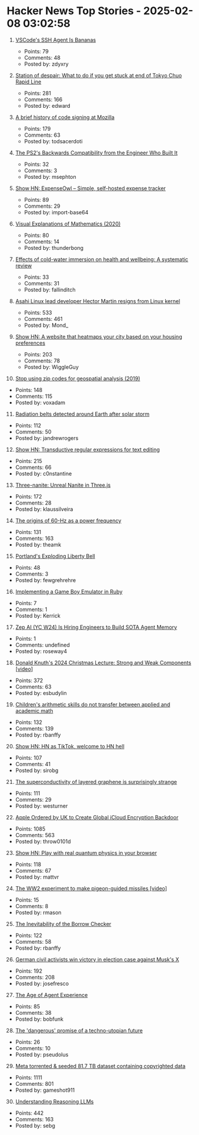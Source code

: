# Hacker News Top Stories - 2025-02-08 03:02:58

1. [VSCode's SSH Agent Is Bananas](https://fly.io/blog/vscode-ssh-wtf/)
   - Points: 79
   - Comments: 48
   - Posted by: zdyxry

2. [Station of despair: What to do if you get stuck at end of Tokyo Chuo Rapid Line](https://soranews24.com/2024/12/21/station-of-despair-what-to-do-if-you-get-stuck-at-the-end-of-tokyos-chuo-rapid-line/)
   - Points: 281
   - Comments: 166
   - Posted by: edward

3. [A brief history of code signing at Mozilla](https://hearsum.ca/posts/history-of-code-signing-at-mozilla/)
   - Points: 179
   - Comments: 63
   - Posted by: todsacerdoti

4. [The PS2's Backwards Compatibility from the Engineer Who Built It](https://freelansations.medium.com/the-story-of-the-ps2s-backwards-compatibility-from-the-engineer-who-built-it-ec39cf5a0353)
   - Points: 32
   - Comments: 3
   - Posted by: msephton

5. [Show HN: ExpenseOwl – Simple, self-hosted expense tracker](https://github.com/Tanq16/ExpenseOwl)
   - Points: 89
   - Comments: 29
   - Posted by: import-base64

6. [Visual Explanations of Mathematics (2020)](https://agilescientific.com/blog/2020/2/25/visual-explanations-of-mathematics)
   - Points: 80
   - Comments: 14
   - Posted by: thunderbong

7. [Effects of cold-water immersion on health and wellbeing: A systematic review](https://journals.plos.org/plosone/article?id=10.1371/journal.pone.0317615)
   - Points: 33
   - Comments: 31
   - Posted by: fallinditch

8. [Asahi Linux lead developer Hector Martin resigns from Linux kernel](https://lkml.org/lkml/2025/2/7/9)
   - Points: 533
   - Comments: 461
   - Posted by: Mond_

9. [Show HN: A website that heatmaps your city based on your housing preferences](https://theretowhere.com/)
   - Points: 203
   - Comments: 78
   - Posted by: WiggleGuy

10. [Stop using zip codes for geospatial analysis (2019)](https://carto.com/blog/zip-codes-spatial-analysis)
   - Points: 148
   - Comments: 115
   - Posted by: voxadam

11. [Radiation belts detected around Earth after solar storm](https://www.sciencealert.com/mysterious-radiation-belts-detected-around-earth-after-epic-solar-storm)
   - Points: 112
   - Comments: 50
   - Posted by: jandrewrogers

12. [Show HN: Transductive regular expressions for text editing](https://github.com/c0stya/trre)
   - Points: 215
   - Comments: 66
   - Posted by: c0nstantine

13. [Three-nanite: Unreal Nanite in Three.js](https://github.com/AIFanatic/three-nanite)
   - Points: 172
   - Comments: 28
   - Posted by: klaussilveira

14. [The origins of 60-Hz as a power frequency](https://ieeexplore.ieee.org/document/628099)
   - Points: 131
   - Comments: 163
   - Posted by: theamk

15. [Portland's Exploding Liberty Bell](https://tomlovesthelibertybell.com/portlands-exploding-liberty-bell/)
   - Points: 48
   - Comments: 3
   - Posted by: fewgrehrehre

16. [Implementing a Game Boy Emulator in Ruby](https://sacckey.dev/posts/implementing-a-game-boy-emulator-in-ruby/)
   - Points: 7
   - Comments: 1
   - Posted by: Kerrick

17. [Zep AI (YC W24) Is Hiring Engineers to Build SOTA Agent Memory](https://www.ycombinator.com/companies/zep-ai/jobs/e2QxKYu-staff-engineer)
   - Points: 1
   - Comments: undefined
   - Posted by: roseway4

18. [Donald Knuth's 2024 Christmas Lecture: Strong and Weak Components [video]](https://www.youtube.com/watch?v=Hi8r_63LGyg)
   - Points: 372
   - Comments: 63
   - Posted by: esbudylin

19. [Children's arithmetic skills do not transfer between applied and academic math](https://www.nature.com/articles/s41586-024-08502-w)
   - Points: 132
   - Comments: 139
   - Posted by: rbanffy

20. [Show HN: HN as TikTok, welcome to HN hell](https://hnhell.com)
   - Points: 107
   - Comments: 41
   - Posted by: sirobg

21. [The superconductivity of layered graphene is surprisingly strange](https://www.newscientist.com/article/2466930-the-superconductivity-of-layered-graphene-is-surprisingly-strange/)
   - Points: 111
   - Comments: 29
   - Posted by: westurner

22. [Apple Ordered by UK to Create Global iCloud Encryption Backdoor](https://www.macrumors.com/2025/02/07/uk-government-orders-access-icloud/)
   - Points: 1085
   - Comments: 563
   - Posted by: throw0101d

23. [Show HN: Play with real quantum physics in your browser](https://quantum.orgsoft.org)
   - Points: 118
   - Comments: 67
   - Posted by: mattvr

24. [The WW2 experiment to make pigeon-guided missiles [video]](https://www.bbc.com/reel/video/p0kl5kcz/the-ww2-experiment-to-make-pigeon-guided-missiles)
   - Points: 15
   - Comments: 8
   - Posted by: rmason

25. [The Inevitability of the Borrow Checker](https://yorickpeterse.com/articles/the-inevitability-of-the-borrow-checker/)
   - Points: 122
   - Comments: 58
   - Posted by: rbanffy

26. [German civil activists win victory in election case against Musk's X](https://www.reuters.com/world/europe/german-civil-activists-claim-victory-case-against-musks-x-2025-02-07/)
   - Points: 192
   - Comments: 208
   - Posted by: josefresco

27. [The Age of Agent Experience](https://stytch.com/blog/the-age-of-agent-experience/)
   - Points: 85
   - Comments: 38
   - Posted by: bobfunk

28. [The 'dangerous' promise of a techno-utopian future](https://www.cbc.ca/radio/ideas/tech-billionaires-ai-utopia-1.7440698)
   - Points: 26
   - Comments: 10
   - Posted by: pseudolus

29. [Meta torrented & seeded 81.7 TB dataset containing copyrighted data](https://arstechnica.com/tech-policy/2025/02/meta-torrented-over-81-7tb-of-pirated-books-to-train-ai-authors-say/)
   - Points: 1111
   - Comments: 801
   - Posted by: gameshot911

30. [Understanding Reasoning LLMs](https://magazine.sebastianraschka.com/p/understanding-reasoning-llms)
   - Points: 442
   - Comments: 163
   - Posted by: sebg

